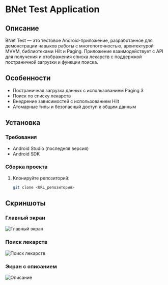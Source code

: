 # BNet Test Application

## Описание

BNet Test — это тестовое Android-приложение, разработанное для демонстрации навыков работы с многопоточностью, архитектурой MVVM, библиотеками Hilt и Paging. 
Приложение взаимодействует с API для получения и отображения списка лекарств с поддержкой постраничной загрузки и функции поиска.

## Особенности

- Постраничная загрузка данных с использованием Paging 3
- Поиск по списку лекарств
- Внедрение зависимостей с использованием Hilt
- Атомарные типы и безопасный доступ к общим данным

## Установка

### Требования

- Android Studio (последняя версия)
- Android SDK

### Сборка проекта

1. Клонируйте репозиторий:
   ```bash
   git clone <URL_репозитория>
## Скриншоты

### Главный экран
![Главный экран](Screenshot_2024_10_03_13_53_01_04_42a3f17ff0fc7245dcb578f4e8df6f41.jpg)

### Поиск лекарств
![Поиск лекарств](Screenshot_2024_10_03_13_53_14_43_42a3f17ff0fc7245dcb578f4e8df6f41.jpg)

### Экран с описанием
![Описание](Screenshot_2024_10_03_13_53_03_38_42a3f17ff0fc7245dcb578f4e8df6f41.jpg)
